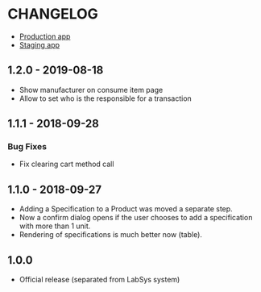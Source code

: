 # CHANGELOG

- [Production app](https://sms-lvrs.herokuapp.com)
- [Staging app](https://sms-lvrs.herokuapp.com)

## 1.2.0 - 2019-08-18

- Show manufacturer on consume item page
- Allow to set who is the responsible for a transaction


## 1.1.1 - 2018-09-28

### Bug Fixes
- Fix clearing cart method call


## 1.1.0 - 2018-09-27
- Adding a Specification to a Product was moved a separate step.
- Now a confirm dialog opens if the user chooses to add a specification with more than 1 unit.
- Rendering of specifications is much better now (table).


## 1.0.0

- Official release (separated from LabSys system)
